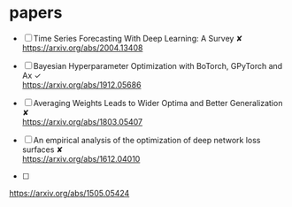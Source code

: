 # papers

- [ ]  Time Series Forecasting With Deep Learning: A Survey ✘ \
https://arxiv.org/abs/2004.13408

- [ ]  Bayesian Hyperparameter Optimization with BoTorch, GPyTorch and Ax ✓ \
https://arxiv.org/abs/1912.05686

- [ ]  Averaging Weights Leads to Wider Optima and Better Generalization ✘ \
https://arxiv.org/abs/1803.05407

- [ ]  An empirical analysis of the optimization of deep network loss surfaces ✘ \
https://arxiv.org/abs/1612.04010

- [ ] 
https://arxiv.org/abs/1505.05424 
